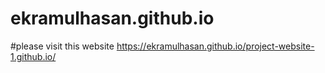 # ekramulhasan.github.io
#please visit this website 
https://ekramulhasan.github.io/project-website-1.github.io/
